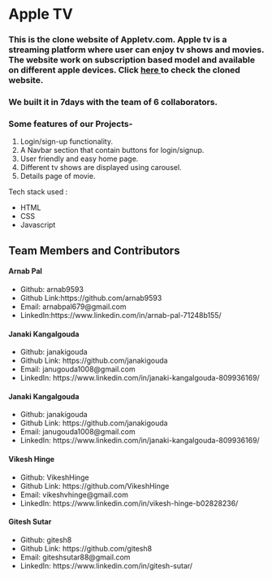 <html>
<h1>
Apple TV </h1>

<h3>
  This is the clone website of Appletv.com. Apple tv is a streaming platform where user can enjoy tv shows and movies. The website work on subscription based model and available on different apple devices. Click <a href="https://lucent-parfait-62c9f0.netlify.app/"> here </a> to check the cloned website.
</h3>

<h3> We built it in 7days with the team of 6 collaborators.</h3>

<h3> Some features of our Projects-</h3>
<ol>
  <li>Login/sign-up functionality.</li>
  <li>A Navbar section that contain buttons for login/signup.</li>
  <li>User friendly and easy home page.</li>
  <li>Different tv shows are displayed using carousel.</li>
  <li>Details page of movie.</li>
</ol>

<p>Tech stack used :</p>
<ul>
  <li>HTML</li>
  <li>CSS</li>
  <li>Javascript</li>
</ul>

<h2>Team Members and Contributors</h2>

<h4>Arnab Pal</h4>
<ul>
  <li>Github: arnab9593</li>
  <li>Github Link:https://github.com/arnab9593</li>
  <li>Email: arnabpal679@gmail.com</li>
  <li>LinkedIn:https://www.linkedin.com/in/arnab-pal-71248b155/</li>
</ul>

<h4>Janaki Kangalgouda </h4>
<ul>
  <li>Github: janakigouda</li>
  <li>Github Link: https://github.com/janakigouda</li>
  <li>Email: janugouda1008@gmail.com</li>
  <li>LinkedIn: https://www.linkedin.com/in/janaki-kangalgouda-809936169/</li>
</ul>

<h4>Janaki Kangalgouda </h4>
<ul>
  <li>Github: janakigouda</li>
  <li>Github Link: https://github.com/janakigouda</li>
  <li>Email: janugouda1008@gmail.com</li>
  <li>LinkedIn: https://www.linkedin.com/in/janaki-kangalgouda-809936169/</li>
</ul>

 <h4>Vikesh Hinge</h4>
<ul>
  <li>Github: VikeshHinge </li>
  <li>Github Link: https://github.com/VikeshHinge</li>
  <li>Email: vikeshvhinge@gmail.com</li>
  <li>LinkedIn: https://www.linkedin.com/in/vikesh-hinge-b02828236/</li>
</ul>
  
 <h4>Gitesh Sutar</h4>
<ul>
  <li>Github: gitesh8 </li>
  <li>Github Link: https://github.com/gitesh8</li>
  <li>Email: giteshsutar88@gmail.com</li>
  <li>LinkedIn: https://www.linkedin.com/in/gitesh-sutar/</li>
</ul>
